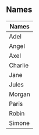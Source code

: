 ## Names
| Names | 
| ------------ | 
| Adel         | 
| Angel        | 
| Axel         | 
| Charlie      | 
| Jane         | 
| Jules        | 
| Morgan       | 
| Paris        | 
| Robin        | 
| Simone       | 

